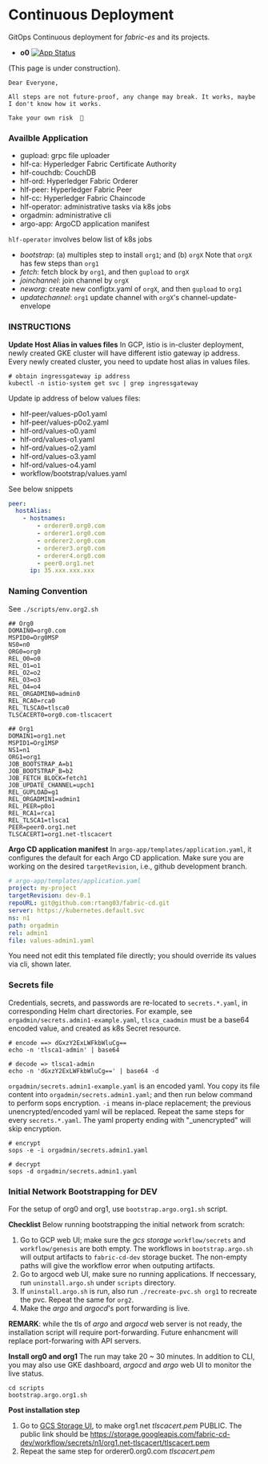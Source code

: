 # Continuous Deployment
GitOps Continuous deployment for *fabric-es* and its projects.

- **o0** [![App Status](http://argocd.server/api/badge?name=o0&revision=true)](http://argocd.server/applications/o0)

(This page is under construction).
```text
Dear Everyone,

All steps are not future-proof, any change may break. It works, maybe I don't know how it works.

Take your own risk  🎃
```

### Availble Application
- gupload: grpc file uploader
- hlf-ca: Hyperledger Fabric Certificate Authority
- hlf-couchdb: CouchDB
- hlf-ord: Hyperledger Fabric Orderer
- hlf-peer: Hyperledger Fabric Peer
- hlf-cc: Hyperledger Fabric Chaincode
- hlf-operator: administrative tasks via k8s jobs
- orgadmin: administrative cli
- argo-app: ArgoCD application manifest

`hlf-operator` involves below list of k8s jobs
- *bootstrap*: (a) multiples step to install `org1`; and (b) `orgX` Note that `orgX` has few steps than `org1`
- *fetch*: fetch block by `org1`, and then `gupload` to `orgX`
- *joinchannel*: join channel by `orgX`
- *neworg*: create new configtx.yaml of `orgX`, and then `gupload` to `org1`
- *updatechannel*: `org1` update channel with `orgX`'s channel-update-envelope

### INSTRUCTIONS

**Update Host Alias in values files**
In GCP, istio is in-cluster deployment, newly created GKE cluster will have different istio gateway ip address.
Every newly created cluster, you need to update host alias in values files.

```shell script
# obtain ingressgateway ip address
kubectl -n istio-system get svc | grep ingressgateway
```

Update ip address of below values files:
- hlf-peer/values-p0o1.yaml
- hlf-peer/values-p0o2.yaml
- hlf-ord/values-o0.yaml
- hlf-ord/values-o1.yaml
- hlf-ord/values-o2.yaml
- hlf-ord/values-o3.yaml
- hlf-ord/values-o4.yaml
- workflow/bootstrap/values.yaml

See below snippets
```yaml
peer:
  hostAlias:
    - hostnames:
        - orderer0.org0.com
        - orderer1.org0.com
        - orderer2.org0.com
        - orderer3.org0.com
        - orderer4.org0.com
        - peer0.org1.net
      ip: 35.xxx.xxx.xxx
```

### Naming Convention
See `./scripts/env.org2.sh`

```shell script
## Org0
DOMAIN0=org0.com
MSPID0=Org0MSP
NS0=n0
ORG0=org0
REL_O0=o0
REL_O1=o1
REL_O2=o2
REL_O3=o3
REL_O4=o4
REL_ORGADMIN0=admin0
REL_RCA0=rca0
REL_TLSCA0=tlsca0
TLSCACERT0=org0.com-tlscacert

## Org1
DOMAIN1=org1.net
MSPID1=Org1MSP
NS1=n1
ORG1=org1
JOB_BOOTSTRAP_A=b1
JOB_BOOTSTRAP_B=b2
JOB_FETCH_BLOCK=fetch1
JOB_UPDATE_CHANNEL=upch1
REL_GUPLOAD=g1
REL_ORGADMIN1=admin1
REL_PEER=p0o1
REL_RCA1=rca1
REL_TLSCA1=tlsca1
PEER=peer0.org1.net
TLSCACERT1=org1.net-tlscacert
```

**Argo CD application manifest**
In `argo-app/templates/application.yaml`, it configures the default for each Argo CD application. Make sure you are working
on the desired `targetRevision`, i.e., github development branch.

```yaml
# argo-app/templates/application.yaml
project: my-project
targetRevision: dev-0.1
repoURL: git@github.com:rtang03/fabric-cd.git
server: https://kubernetes.default.svc
ns: n1
path: orgadmin
rel: admin1
file: values-admin1.yaml
```

You need not edit this templated file directly; you should override its values via cli, shown later.

### Secrets file
Credentials, secrets, and passwords are re-located to `secrets.*.yaml`, in corresponding Helm chart directories. For example,
see `orgadmin/secrets.admin1-example.yaml`, `tlsca_caadmin` must be a base64 encoded value, and created as k8s Secret resource.

```shell script
# encode ==> dGxzY2ExLWFkbWluCg==
echo -n 'tlsca1-admin' | base64

# decode => tlsca1-admin
echo -n 'dGxzY2ExLWFkbWluCg==' | base64 -d
```

`orgadmin/secrets.admin1-example.yaml` is an encoded yaml. You copy its file content into `orgadmin/secrets.admin1.yaml`;
and then run below command to perform sops encryption. `-i` means in-place replacement; the previous unencrypted/encoded
yaml will be replaced. Repeat the same steps for every `secrets.*.yaml`. The yaml property ending with "_unencrypted" will skip encryption.

```shell script
# encrypt
sops -e -i orgadmin/secrets.admin1.yaml

# decrypt
sops -d orgadmin/secrets.admin1.yaml
```


### Initial Network Bootstrapping for DEV
For the setup of org0 and org1, use `bootstrap.argo.org1.sh` script.

**Checklist**
Below running bootstrapping the initial network from scratch:
1. Go to GCP web UI; make sure the *gcs storage* `workflow/secrets` and `workflow/genesis` are both empty.
The workflows in `bootstrap.argo.sh` will output artifacts to `fabric-cd-dev` storage bucket. The non-empty
paths will give the workflow error when outputing artifacts.
1. Go to argocd web UI, make sure no running applications. If neccessary, run `uninstall.argo.sh` under `scripts` directory.
1. If `uninstall.argo.sh` is run, also run `./recreate-pvc.sh org1` to recreate the pvc. Repeat the same for `org2`.
1. Make the *argo* and *argocd*'s port forwarding is live.

**REMARK**: while the tls of *argo* and *argocd* web server is not ready, the installation script will require port-forwarding.
Future enhancment will replace port-forwaring with API servers.

**Install org0 and org1**
The run may take 20 ~ 30 minutes. In addition to CLI, you may also use GKE dashboard, *argocd* and *argo* web UI to monitor the live
status.

```shell script
cd scripts
bootstrap.argo.org1.sh
```

**Post installation step**
1. Go to [GCS Storage UI](https://console.cloud.google.com/storage/browser/fabric-cd-dev/workflow/secrets/n1/org1.net-tlscacert), to make org1.net *tlscacert.pem* PUBLIC.
The public link should be https://storage.googleapis.com/fabric-cd-dev/workflow/secrets/n1/org1.net-tlscacert/tlscacert.pem
1. Repeat the same step for orderer0.org0.com *tlscacert.pem*
